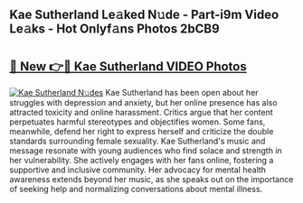 ## Kae Sutherland Le𝚊ked N𝚞de - Part-i9m Video Le𝚊ks - Hot Onlyf𝚊ns Photos 2bCB9

# <h2><a href="http://ab41576.deff.icu/?id=Kae+Sutherland">🔗 New 👉🔴 Kae Sutherland VIDEO Photos</a></h2>

[![Kae Sutherland N𝚞des](https://i.imgur.com/rIISA9y.gif)](http://ab41576.deff.icu/?id=Kae+Sutherland)
Kae Sutherland has been open about her struggles with depression and anxiety, but her online presence has also attracted toxicity and online harassment. Critics argue that her content perpetuates harmful stereotypes and objectifies women. Some fans, meanwhile, defend her right to express herself and criticize the double standards surrounding female sexuality. Kae Sutherland's music and message resonate with young audiences who find solace and strength in her vulnerability. She actively engages with her fans online, fostering a supportive and inclusive community. Her advocacy for mental health awareness extends beyond her music, as she speaks out on the importance of seeking help and normalizing conversations about mental illness.
